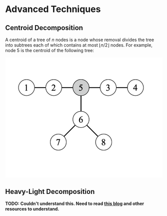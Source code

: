 # Advanced Techniques

## Centroid Decomposition

A centroid of a tree of $n$ nodes is a node whose removal divides the tree into subtrees each of which contains at most $\lfloor n / 2 \rfloor$ nodes. For example, node $5$ is the centroid of the following tree:

![Image](resources/advanced/centroid.png)

## Heavy-Light Decomposition

**TODO: Couldn't understand this. Need to read [this blog](https://blog.anudeep2011.com/heavy-light-decomposition/) and other resources to understand.**
